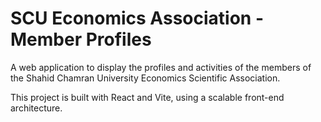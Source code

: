 # SCU Economics Association - Member Profiles

A web application to display the profiles and activities of the members of the Shahid Chamran University Economics Scientific Association.

This project is built with React and Vite, using a scalable front-end architecture.
